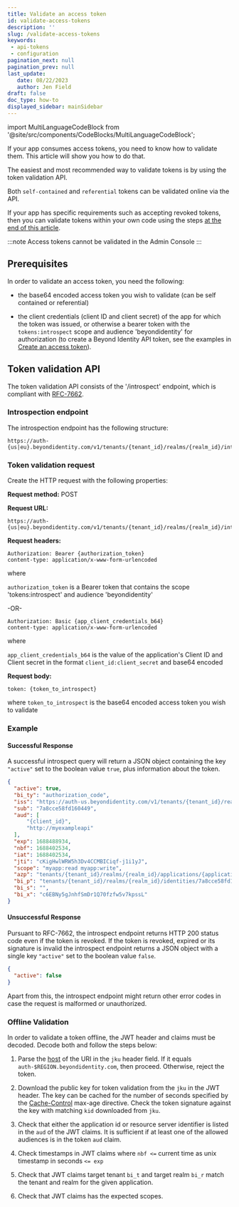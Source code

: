 ```yaml
---
title: Validate an access token
id: validate-access-tokens
description: ''
slug: /validate-access-tokens
keywords:
 - api-tokens
 - configuration
pagination_next: null
pagination_prev: null
last_update:
   date: 08/22/2023
   author: Jen Field
draft: false
doc_type: how-to
displayed_sidebar: mainSidebar
---
```


import MultiLanguageCodeBlock from '@site/src/components/CodeBlocks/MultiLanguageCodeBlock';

If your app consumes access tokens, you need to know how to validate them. This article will show you how to do that.

The easiest and most recommended way to validate tokens is by using the token validation API.

Both `self-contained` and `referential` tokens can be validated online via the API.

If your app has specific requirements such as accepting revoked tokens, then you can validate tokens within your own code using the steps [at the end of this article](#offline-validation).

:::note
Access tokens cannot be validated in the Admin Console
:::

## Prerequisites

In order to validate an access token, you need the following:

- the base64 encoded access token you wish to validate (can be self contained or referential)

- the client credentials (client ID and client secret) of the app for which the token was issued, or otherwise a bearer token with the `tokens:introspect` scope and audience 'beyondidentity' for authorization (to create a Beyond Identity API token, see the examples in [Create an access token](/docs/create-api-token#example-create-tokens-for-the-beyond-identity-management-api)).

## Token validation API

The token validation API consists of the '/introspect' endpoint, which is compliant with
[RFC-7662](https://datatracker.ietf.org/doc/html/rfc7662).

### Introspection endpoint

The introspection endpoint has the following structure:

```http
https://auth-{us|eu}.beyondidentity.com/v1/tenants/{tenant_id}/realms/{realm_id}/introspect
```

### Token validation request

Create the HTTP request with the following properties:

**Request method:** POST

**Request URL:**

```http
https://auth-{us|eu}.beyondidentity.com/v1/tenants/{tenant_id}/realms/{realm_id}/introspect
```

**Request headers:**

```http
Authorization: Bearer {authorization_token}
content-type: application/x-www-form-urlencoded
```

where

`authorization_token` is a Bearer token that contains the scope 'tokens:introspect' and audience 'beyondidentity'

-OR-

```http
Authorization: Basic {app_client_credentials_b64}
content-type: application/x-www-form-urlencoded
```

where

`app_client_credentials_b64` is the value of the application's Client ID and Client secret in the format `client_id:client_secret` and base64 encoded


**Request body:**

```http
token: {token_to_introspect}
```

where `token_to_introspect` is the base64 encoded access token you wish to validate

### Example

<MultiLanguageCodeBlock
curl='curl "https://auth-$(REGION).beyondidentity.com/v1/tenants/$(TENANT_ID)/realms/$(REALM_ID)/introspect" \
-X POST \
-u "$(APP_CLIENT_ID):$(APP_CLIENT_SECRET)" --basic \
-H "Content-Type: application/x-www-form-urlencoded" \
-d "token=$(TOKEN_TO_INTROSPECT)"'
title="/introspect"
/>

#### Successful Response

A successful introspect query will return a JSON object containing the key
`"active"` set to the boolean value `true`, plus information about the token.

```json
{
  "active": true,
  "bi_ty": "authorization_code",
  "iss": "https://auth-us.beyondidentity.com/v1/tenants/{tenant_id}/realms/{realm_id}/applications/{application_id}",
  "sub": "7a8cce58fd160449",
  "aud": [
      "{client_id}",
      "http://myexampleapi"
  ],
  "exp": 1688488934,
  "nbf": 1688402534,
  "iat": 1688402534,
  "jti": "cKigHwlWRW5h3Dv4CCMBICiqf-j1i1yJ",
  "scope": "myapp:read myapp:write",
  "azp": "tenants/{tenant_id}/realms/{realm_id}/applications/{application_id}",
  "bi_p": "tenants/{tenant_id}/realms/{realm_id}/identities/7a8cce58fd160449",
  "bi_s": "",
  "bi_x": "c6EBNy5gJnhfSmDr1Q70fzfw5v7kpssL"
}
```

#### Unsuccessful Response

Pursuant to RFC-7662, the introspect endpoint returns HTTP 200 status code even
if the token is revoked. If the token is revoked, expired or its signature is
invalid the introspect endpoint returns a JSON object with a single key
`"active"` set to the boolean value `false`.

```json
{
  "active": false
}
```

Apart from this, the introspect endpoint might return other error codes in case
the request is malformed or unauthorized.

### Offline Validation

In order to validate a token offline, the JWT header and claims must be decoded. Decode both and follow the steps below:


1. Parse the [host](https://datatracker.ietf.org/doc/html/rfc3986#section-3.2.2) of the URI in the `jku` header field. If it equals `auth-$REGION.beyondidentity.com`, then proceed. Otherwise, reject the token.

2. Download the public key for token validation from the `jku` in the JWT header. The key can be cached for the number of seconds specified by the [Cache-Control](https://developer.mozilla.org/en-US/docs/Web/HTTP/Headers/Cache-Control#response_directives) max-age directive. Check the token signature against the key with matching `kid` downloaded from `jku`.

3. Check that either the application id or resource server identifier is listed in the `aud` of the JWT claims. It is sufficient if at least one of the allowed audiences is in the token `aud` claim.

4. Check timestamps in JWT claims where `nbf <=` current time as unix timestamp in seconds `<= exp`

5. Check that JWT claims target tenant `bi_t` and target realm `bi_r` match the tenant and realm for the given application.

6. Check that JWT claims has the expected scopes.
